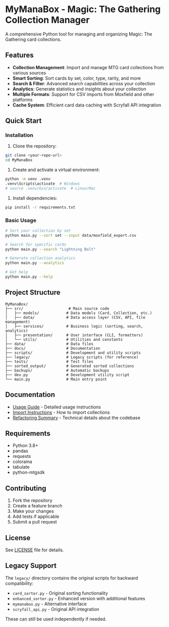 # MyManaBox - Magic: The Gathering Collection Manager

A comprehensive Python tool for managing and organizing Magic: The Gathering card collections.

## Features

- **Collection Management**: Import and manage MTG card collections from various sources
- **Smart Sorting**: Sort cards by set, color, type, rarity, and more
- **Search & Filter**: Advanced search capabilities across your collection
- **Analytics**: Generate statistics and insights about your collection
- **Multiple Formats**: Support for CSV imports from Moxfield and other platforms
- **Cache System**: Efficient card data caching with Scryfall API integration

## Quick Start

### Installation

1. Clone the repository:

```bash
git clone <your-repo-url>
cd MyManaBox
```

1. Create and activate a virtual environment:

```bash
python -m venv .venv
.venv\Scripts\activate  # Windows
# source .venv/bin/activate  # Linux/Mac
```

1. Install dependencies:

```bash
pip install -r requirements.txt
```

### Basic Usage

```bash
# Sort your collection by set
python main.py --sort set --input data/moxfield_export.csv

# Search for specific cards
python main.py --search "Lightning Bolt"

# Generate collection analytics
python main.py --analytics

# Get help
python main.py --help
```

## Project Structure

```text
MyManaBox/
├── src/                    # Main source code
│   ├── models/            # Data models (Card, Collection, etc.)
│   ├── data/              # Data access layer (CSV, API, file management)
│   ├── services/          # Business logic (sorting, search, analytics)
│   ├── presentation/      # User interface (CLI, formatters)
│   └── utils/             # Utilities and constants
├── data/                  # Data files
├── docs/                  # Documentation
├── scripts/               # Development and utility scripts
├── legacy/                # Legacy scripts (for reference)
├── tests/                 # Test files
├── sorted_output/         # Generated sorted collections
├── backups/               # Automatic backups
├── dev.py                 # Development utility script
└── main.py                # Main entry point
```

## Documentation

- [Usage Guide](docs/USAGE.md) - Detailed usage instructions
- [Import Instructions](docs/IMPORT_INSTRUCTIONS.md) - How to import collections
- [Refactoring Summary](docs/REFACTORING_SUMMARY.md) - Technical details about the codebase

## Requirements

- Python 3.8+
- pandas
- requests
- colorama
- tabulate
- python-mtgsdk

## Contributing

1. Fork the repository
2. Create a feature branch
3. Make your changes
4. Add tests if applicable
5. Submit a pull request

## License

See [LICENSE](LICENSE) file for details.

## Legacy Support

The `legacy/` directory contains the original scripts for backward compatibility:

- `card_sorter.py` - Original sorting functionality
- `enhanced_sorter.py` - Enhanced version with additional features
- `mymanabox.py` - Alternative interface
- `scryfall_api.py` - Original API integration

These can still be used independently if needed.
